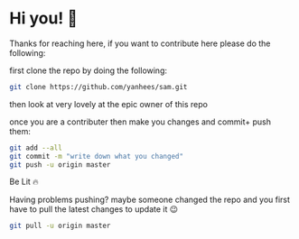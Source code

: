 # Hi you! 👋
Thanks for reaching here, if you want to contribute here please do the following:

first clone the repo by doing the following:
```bash
git clone https://github.com/yanhees/sam.git
```

then look at very lovely at the epic owner of this repo

once you are a contributer then make you changes and commit+ push them:


```bash
git add --all
git commit -m "write down what you changed"
git push -u origin master
```

Be Lit 🔥




Having problems pushing? maybe someone changed the repo and you first have to pull the latest changes to update it 😉
 ```bash
git pull -u origin master
```
